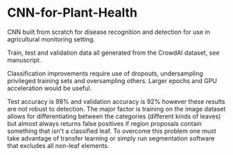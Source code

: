 # CNN-for-Plant-Health
CNN built from scratch for disease recognition and detection for use in agricultural monitoring setting.

Train, test and validation data all generated from the CrowdAI dataset, see manuscript.

Classification improvements require use of dropouts, undersampling privileged training sets and oversampling others. Larger epochs and GPU acceleration would be useful.

Test accuracy is 98% and validation accuracy is 92% however these results are not robust to detection. The major factor is training on the image dataset allows for differentiating between the categories (different kinds of leaves) but almost always returns false positives if region proposals contain something that isn't a classified leaf. To overcome this problem one must take advantage of transfer learning or simply run segmentation software that excludes all non-leaf elements.
